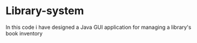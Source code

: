 # Library-system
In this code i have designed a Java GUI application for managing a library's book inventory

